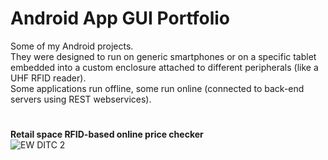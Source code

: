 # Android App GUI Portfolio

Some of my Android projects. <br />
They were designed to run on generic smartphones or on a specific tablet embedded into a custom enclosure attached to different peripherals (like a UHF RFID reader). <br />
Some applications run offline, some run online (connected to back-end servers using REST webservices).

#
#

**Retail space RFID-based online price checker** <br />
![EW DITC 2](https://user-images.githubusercontent.com/29917546/100913543-97d89300-34da-11eb-851c-715d1a5e63a4.png) <br /> <br /> <br /> <br /> <br />


